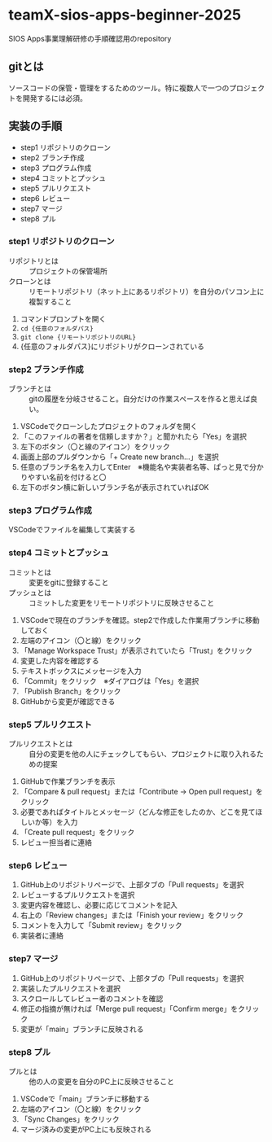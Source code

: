 # teamX-sios-apps-beginner-2025
SIOS Apps事業理解研修の手順確認用のrepository

## gitとは
ソースコードの保管・管理をするためのツール。特に複数人で一つのプロジェクトを開発するには必須。

## 実装の手順
- step1 リポジトリのクローン
- step2 ブランチ作成
- step3 プログラム作成
- step4 コミットとプッシュ
- step5 プルリクエスト
- step6 レビュー
- step7 マージ
- step8 プル

### step1 リポジトリのクローン
<dl>
  <dt>リポジトリとは</dt>
  <dd>プロジェクトの保管場所</dd>
  <dt>クローンとは</dt>
  <dd>リモートリポジトリ（ネット上にあるリポジトリ）を自分のパソコン上に複製すること</dd>
</dl>

1. コマンドプロンプトを開く
2. `cd {任意のフォルダパス}`
3. `git clone {リモートリポジトリのURL}`
4. {任意のフォルダパス}にリポジトリがクローンされている

### step2 ブランチ作成
<dl>
  <dt>ブランチとは</dt>
  <dd>gitの履歴を分岐させること。自分だけの作業スペースを作ると思えば良い。</dd>
</dl>

1. VSCodeでクローンしたプロジェクトのフォルダを開く
2. 「このファイルの著者を信頼しますか？」と聞かれたら「Yes」を選択
3. 左下のボタン（〇と線のアイコン）をクリック
4. 画面上部のプルダウンから「+ Create new branch...」を選択
5. 任意のブランチ名を入力してEnter　※機能名や実装者名等、ぱっと見で分かりやすい名前を付けると〇
6. 左下のボタン横に新しいブランチ名が表示されていればOK

### step3 プログラム作成
VSCodeでファイルを編集して実装する

### step4 コミットとプッシュ
<dl>
  <dt>コミットとは</dt>
  <dd>変更をgitに登録すること</dd>
  <dt>プッシュとは</dt>
  <dd>コミットした変更をリモートリポジトリに反映させること</dd>
</dl>

1. VSCodeで現在のブランチを確認。step2で作成した作業用ブランチに移動しておく
2. 左端のアイコン（〇と線）をクリック
3. 「Manage Workspace Trust」が表示されていたら「Trust」をクリック
4. 変更した内容を確認する
5. テキストボックスにメッセージを入力
6. 「Commit」をクリック　※ダイアログは「Yes」を選択
7. 「Publish Branch」をクリック
8. GitHubから変更が確認できる

### step5 プルリクエスト
<dl>
  <dt>プルリクエストとは</dt>
  <dd>自分の変更を他の人にチェックしてもらい、プロジェクトに取り入れるための提案</dd>
</dl>

1. GitHubで作業ブランチを表示
2. 「Compare & pull request」または「Contribute → Open pull request」をクリック
3. 必要であればタイトルとメッセージ（どんな修正をしたのか、どこを見てほしいか等）を入力
4. 「Create pull request」をクリック
5. レビュー担当者に連絡

### step6 レビュー

1. GitHub上のリポジトリページで、上部タブの「Pull requests」を選択
2. レビューするプルリクエストを選択
3. 変更内容を確認し、必要に応じてコメントを記入
4. 右上の「Review changes」または「Finish your review」をクリック
5. コメントを入力して「Submit review」をクリック
6. 実装者に連絡

### step7 マージ

1. GitHub上のリポジトリページで、上部タブの「Pull requests」を選択
2. 実装したプルリクエストを選択
3. スクロールしてレビュー者のコメントを確認
4. 修正の指摘が無ければ「Merge pull request」「Confirm merge」をクリック
5. 変更が「main」ブランチに反映される

### step8 プル
<dl>
  <dt>プルとは</dt>
  <dd>他の人の変更を自分のPC上に反映させること</dd>
</dl>

1. VSCodeで「main」ブランチに移動する
2. 左端のアイコン（〇と線）をクリック
3. 「Sync Changes」をクリック
4. マージ済みの変更がPC上にも反映される
